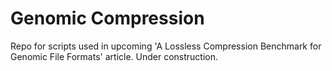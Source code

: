 # Genomic Compression

Repo for scripts used in upcoming 'A Lossless Compression Benchmark for Genomic File Formats' article. Under construction.
